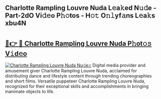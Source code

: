 ## Charlotte Rampling Louvre Nuda L𝚎a𝚔ed N𝚞𝚍e - Part-2dO Vi𝚍𝚎o P𝚑𝚘tos - H𝚘𝚝 O𝚗𝚕yf𝚊ns L𝚎a𝚔s xbu4N

# <h2><a href="http://kfeman6.oniu.top/?m=Charlotte+Rampling+Louvre+Nuda">🔗👉 🔴 Charlotte Rampling Louvre Nuda P𝚑ot𝚘𝚜 V𝚒d𝚎o</a></h2>

[![Charlotte Rampling Louvre Nuda Nu𝚍e𝚜](https://i.imgur.com/0qMVB7G.gif)](http://kfeman6.oniu.top/?m=Charlotte+Rampling+Louvre+Nuda)
Digital media provider and amusement giver Charlotte Rampling Louvre Nuda, acclaimed for distributing dance and lifestyle content through trending choreographies and short films. Versatile puppeteer Charlotte Rampling Louvre Nuda, recognized for their exceptional skills and accomplishments in bringing inanimate objects to life.  
